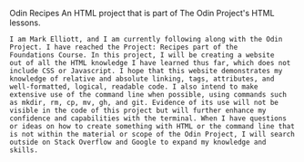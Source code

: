 Odin Recipes
    An HTML project that is part of The Odin Project's HTML lessons.

    I am Mark Elliott, and I am currently following along with the Odin 
    Project. I have reached the Project: Recipes part of the 
    Foundations Course. In this project, I will be creating a website
    out of all the HTML knowledge I have learned thus far, which does not
    include CSS or Javascript. I hope that this website demonstrates my 
    knowledge of relative and absolute linking, tags, attributes, and 
    well-formatted, logical, readable code. I also intend to make 
    extensive use of the command line when possible, using commands such 
    as mkdir, rm, cp, mv, gh, and git. Evidence of its use will not be 
    visible in the code of this project but will further enhance my 
    confidence and capabilities with the terminal. When I have questions 
    or ideas on how to create something with HTML or the command line that 
    is not within the material or scope of the Odin Project, I will search 
    outside on Stack Overflow and Google to expand my knowledge and skills.